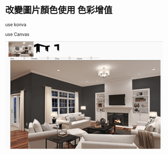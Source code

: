 # 改變圖片顏色使用 色彩增值

use konva

use Canvas

![demo](https://github.com/chaoswey/change-wall-color-in-image/blob/master/demo.gif)